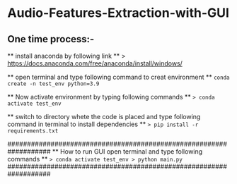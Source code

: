 # Audio-Features-Extraction-with-GUI
## One time process:-
** install anaconda by following link **
	> https://docs.anaconda.com/free/anaconda/install/windows/

** open terminal and type following command to creat environment **
	```
	conda create -n test_env python=3.9
	```

** Now activate environment by typing following commands **
	```
	> conda activate test_env
	```

** switch to directory whete the code is placed and type following command in terminal to install dependencies **
	```
	> pip install -r requirements.txt
	```

###################################################################
** How to run GUI open terminal and type following commands **
	```
	> conda activate test_env
	> python main.py
	```
###################################################################
